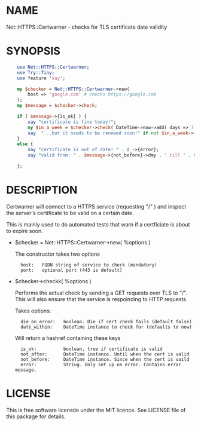 # NAME 

Net::HTTPS::Certwarner - checks for TLS certificate date validity

# SYNOPSIS
```perl
    use Net::HTTPS::Certwarner;
    use Try::Tiny;
    use feature 'say';

    my $checker = Net::HTTPS::Certwarner->new(
        host => 'google.com' # checks https://google.com
    );
    my $message = $checker->check;

    if ( $message->{is_ok} ) {
        say "certificate is fine today!";
        my $in_a_week = $checker->check( DateTime->now->add( days => 7 );
        say  "...but it needs to be renewed soon!" if not $in_a_week->{is_ok};
    }
    else {
        say "certificate is out of date! " . $_->{error};
        say "valid from: " . $message->{not_before}->dmy . ' till ' . $message->{not_after}->dmy;

    };
```
# DESCRIPTION

Certwarner will connect to a HTTPS service (requesting "/" ) and inspect the
server's certificate to be valid on a certain date.

This is mainly used to do automated tests that warn if a certficiate is about to
expire soon.

- $checker = Net::HTTPS::Certwarner->new( %options )

    The constructor takes two options

        host:   FQDN string of service to check (mandatory)
        port:   optional port (443 is default)

- $checker->checkk( %options )

    Performs the actual check by sending a GET requests over TLS to "/". This will
    also ensure that the service is respoinding to HTTP requests.

    Takes options:

        die_on_error:   boolean. Die if cert check fails (default false)
        date_within:    DateTime instance to check for (defaults to now)

    Will return a hashref containing these keys

        is_ok:          boolean, true if certificate is valid
        not_after:      DateTime instance. Until when the cert is valid
        not_before:     DateTime instance. Since when the cert is vaild
        error:          Striug. Only set up on error. Contains error message.

# LICENSE

This is free software licensde under the MIT licence. See LICENSE file of this
package for details.
